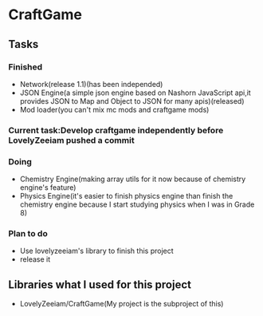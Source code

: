 # CraftGame
## Tasks
### Finished
- Network(release 1.1)(has been independed)
- JSON Engine(a simple json engine based on Nashorn JavaScript api,it provides JSON to Map and Object to JSON for many apis)(released)
- Mod loader(you can't mix mc mods and craftgame mods)
### Current task:Develop craftgame independently before LovelyZeeiam pushed a commit
### Doing
- Chemistry Engine(making array utils for it now because of chemistry engine's feature)
- Physics Engine(it's easier to finish physics engine than finish the chemistry engine because I start studying physics when I was in Grade 8) 

### Plan to do
- Use lovelyzeeiam's library to finish this project
- release it

## Libraries what I used for this project
- LovelyZeeiam/CraftGame(My project is the subproject of this)
